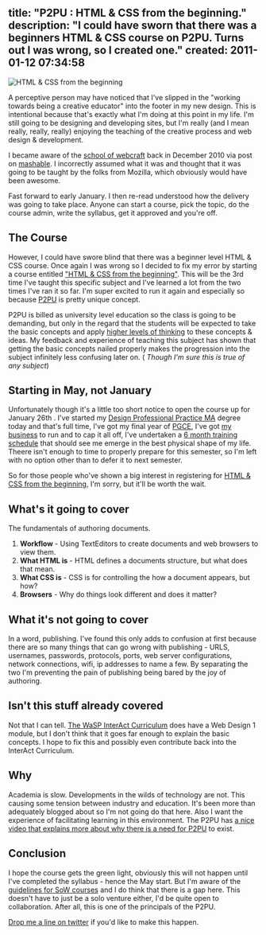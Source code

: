 title: "P2PU : HTML & CSS from the beginning."
description: "I could have sworn that there was a beginners HTML & CSS course on P2PU. Turns out I was wrong, so I created one."
created: 2011-01-12 07:34:58
---

![HTML &amp; CSS from the beginning](http://media.jamiecurle.com/uploads/2011/01/12/blogimage/HTML___CSS_from_the_beginning.850x600.jpg)

A perceptive  person may have noticed that I've slipped in the "working towards being a creative educator" into the footer in my new design. This is intentional because that's exactly what I'm doing at this point in my life. I'm still going to be designing and developing sites, but I'm really (and I mean really, really, really) enjoying the teaching of the creative process and web design & development.

I became aware of the [school of webcraft][1] back in December 2010 via  post on [mashable][2]. I incorrectly assumed what it was and thought that it was going to be taught by the folks from Mozilla, which obviously would have been awesome.  

Fast forward to early January. I then re-read understood how the delivery was going to take place. Anyone can start a course, pick the topic, do the course admin, write the syllabus, get it approved and you're off. 

## The Course

However, I could have swore blind that there was a beginner level HTML & CSS course.  Once again I was wrong so I decided to fix my error by starting a course entitled ["HTML & CSS from the beginning"][3].  This will be the 3rd time I've taught this specific subject and I've learned a lot from the two times I've ran it so far.  I'm super excited to run it again and especially so because [P2PU][6] is pretty unique concept. 

P2PU is billed as university level education so the class is going to be demanding, but only in the regard that the students will be expected to take the basic concepts and apply [higher levels of thinking][7] to these concepts & ideas.  My feedback and experience of teaching this subject has shown that getting the basic concepts nailed properly makes the progression into the subject infinitely less confusing later on. ( _Though I'm sure this is true of any subject_) 

## Starting in May, not January

Unfortunately though it's a little too short notice to open the course up for January 26th . I've started my [Design Professional Practice MA][10] degree today and that's full time, I've got my final year of [PGCE][4],  I've got [my business][5] to run and to cap it all off, I've undertaken a [6 month training schedule][11] that should see me emerge in the best physical shape of my life.  Theere isn't enough to time to properly prepare for this semester, so I'm left with no option other than to defer it to next semester.

So for those people who've shown a big interest in registering for [HTML & CSS from the beginning][3], I'm sorry, but it'll be worth the wait.

## What's it going to cover

The fundamentals of authoring documents. 

1. __Workflow__ - Using TextEditors to create documents and web browsers to view them.
2. __What HTML is__ - HTML defines a documents structure, but what does that mean.
3. __What CSS is__ - CSS is for controlling the how a document appears, but how?
4. __Browsers__ - Why do things look different and does it matter?

## What it's not going to cover

In a word, publishing. I've found this only adds to confusion at first because there are so many things that can go wrong with publishing - URLS, usernames, passwords, protocols, ports, web server configurations, network connections, wifi, ip addresses to name a few. By separating the two I'm preventing the pain of publishing being bared by the joy of authoring. 

## Isn't this stuff already covered

Not that I can tell. [The WaSP InterAct Curriculum][12] does have a Web Design 1 module, but I don't think  that it goes far enough to explain the basic concepts. I hope to fix this and possibly even contribute back into the InterAct Curriculum.

## Why

Academia is slow.  Developments in the wilds of technology are not. This causing some tension between industry and education. It's been more than adequately blogged about so I'm not going do that here.  Also I want the experience of facilitating learning in this environment.  The P2PU has [a nice video that explains more about why there is a need for P2PU][8] to exist.

## Conclusion

I hope the course gets the green light, obviously this will not happen until I've completed the syllabus - hence the May start. But I'm aware of the [guidelines for SoW courses][13] and I do think that there is a gap here. This doesn't have to just be a solo venture either, I'd be quite open to collaboration.  After all, this is one of the principals of the P2PU.  

[Drop me a line on twitter][14] if you'd like to make this happen.



[1]: http://p2pu.org/webcraft/course/list
[2]: http://mashable.com/2010/12/17/learn-html5-javascript-and-css-with-mozillas-free-school-of-webcraft/
[3]: http://p2pu.org/webcraft/html-css-beginning
[4]: http://en.wikipedia.org/wiki/Postgraduate_Certificate_in_Education
[5]: http://designcc.co.uk/
[6]: http://p2pu.org/
[7]: http://en.wikipedia.org/wiki/File:BloomsCognitiveDomain.svg
[8]: http://www.andyrutledge.com/the-ux-design-education-scam.php
[9]: http://vimeo.com/11158136
[10]: http://www.northumbria.ac.uk/?view=CourseDetail&code=DTFDPP6
[11]: /posts/my-six-month-schedule-of-training
[12]: http://interact.webstandards.org/curriculum/front-end-development/web-design-1?resources
[13]: http://wiki.p2pu.org/w/page/34243004/Designing-a-Course-for-School-of-Webcraft
[14]: http://twitter.com/jamiecurle

